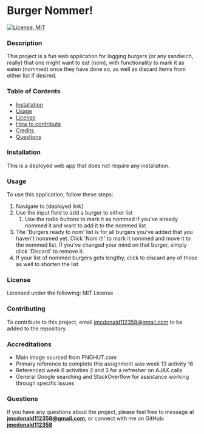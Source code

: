 # Burger Nommer!

[![License: MIT](https://img.shields.io/badge/License-MIT-yellow.svg)](https://opensource.org/licenses/MIT)  

### Description
This project is a fun web application for logging burgers (or any sandwich, really) that one might want to eat (nom), with functionality to mark it as eaten (nommed) once they have done so, as well as discard items from either list if desired.

### Table of Contents
- [Installation](#installation)
- [Usage](#usage)
- [License](#license)
- [How to contribute](#contributing)
- [Credits](#accreditations)
- [Questions](#questions)

### Installation
This is a deployed web app that does not require any installation.

### Usage
To use this application, follow these steps:
1. Navigate to [deployed link]
2. Use the input field to add a burger to either list
    1. Use the radio buttons to mark it as nommed if you've already nommed it and want to add it to the nommed list
3. The 'Burgers ready to nom' list is for all burgers you've added that you haven't nommed yet. Click 'Nom it!' to mark it nommed and move it to the nommed list. If you've changed your mind on that burger, simply click 'Discard' to remove it.
4. If your list of nommed burgers gets lengthy, click to discard any of those as well to shorten the list

### License
Licensed under the following: MIT License

### Contributing
To contribute to this project, email jmcdonald112358@gmail.com to be added to the repository

### Accreditations
- Main image sourced from PNGHUT.com
- Primary reference to complete this assignment was week 13 activity 16 
- Referenced week 6 activities 2 and 3 for a refresher on AJAX calls
- General Google searching and StackOverflow for assistance working through specific issues


### Questions
If you have any questions about the project, please feel free to message at **jmcdonald112358@gmail.com**, or connect with me on GitHub: **[jmcdonald112358](https://github.com/jmcdonald112358)**
